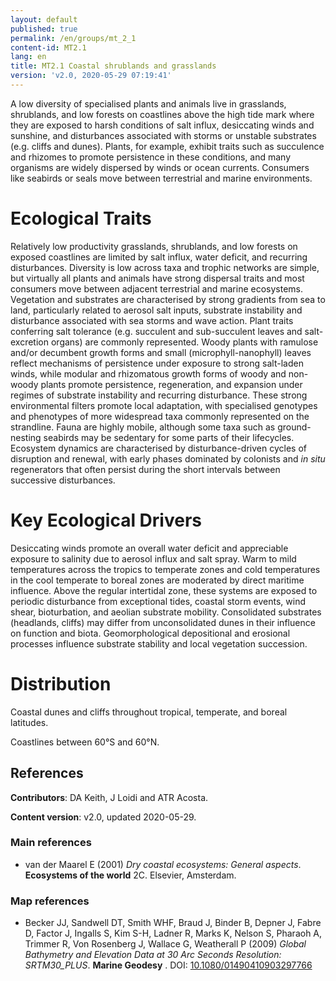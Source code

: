 ```yaml
---
layout: default
published: true
permalink: /en/groups/mt_2_1
content-id: MT2.1
lang: en
title: MT2.1 Coastal shrublands and grasslands
version: 'v2.0, 2020-05-29 07:19:41'
---
```


A low diversity of specialised plants and animals live in grasslands, shrublands, and low forests on coastlines above the high tide mark where they are exposed to harsh conditions of salt influx, desiccating winds and sunshine, and disturbances associated with storms or unstable substrates (e.g. cliffs and dunes). Plants, for example, exhibit traits such as succulence and rhizomes to promote persistence in these conditions, and many organisms are widely dispersed by winds or ocean currents. Consumers like seabirds or seals move between terrestrial and marine environments.

# Ecological Traits
 
Relatively low productivity grasslands, shrublands, and low forests on exposed coastlines are limited by salt influx, water deficit, and recurring disturbances. Diversity is low across taxa and trophic networks are simple, but virtually all plants and animals have strong dispersal traits and most consumers move between adjacent terrestrial and marine ecosystems. Vegetation and substrates are characterised by strong gradients from sea to land, particularly related to aerosol salt inputs, substrate instability and disturbance associated with sea storms and wave action. Plant traits conferring salt tolerance (e.g. succulent and sub-succulent leaves and salt-excretion organs) are commonly represented. Woody plants with ramulose and/or decumbent growth forms and small (microphyll-nanophyll) leaves reflect mechanisms of persistence under exposure to strong salt-laden winds, while modular and rhizomatous growth forms of woody and non-woody plants promote persistence, regeneration, and expansion under regimes of substrate instability and recurring disturbance. These strong environmental filters promote local adaptation, with specialised genotypes and phenotypes of more widespread taxa commonly represented on the strandline. Fauna are highly mobile, although some taxa such as ground-nesting seabirds may be sedentary for some parts of their lifecycles. Ecosystem dynamics are characterised by disturbance-driven cycles of disruption and renewal, with early phases dominated by colonists and _in situ_ regenerators that often persist during the short intervals between successive disturbances.
 
# Key Ecological Drivers
 
Desiccating winds promote an overall water deficit and appreciable exposure to salinity due to aerosol influx and salt spray. Warm to mild temperatures across the tropics to temperate zones and cold temperatures in the cool temperate to boreal zones are moderated by direct maritime influence. Above the regular intertidal zone, these systems are exposed to periodic disturbance from exceptional tides, coastal storm events, wind shear, bioturbation, and aeolian substrate mobility. Consolidated substrates (headlands, cliffs) may differ from unconsolidated dunes in their influence on function and biota. Geomorphological depositional and erosional processes influence substrate stability and local vegetation succession.
 
# Distribution
 
Coastal dunes and cliffs throughout tropical, temperate, and boreal latitudes.

Coastlines between 60°S and 60°N.

## References

**Contributors**: DA Keith, J Loidi and ATR Acosta.

**Content version**: v2.0, updated 2020-05-29.

### Main references
* van der Maarel E  (2001) *Dry coastal ecosystems: General aspects*. **Ecosystems of the world** 2C. Elsevier, Amsterdam.

### Map references
* Becker JJ, Sandwell DT, Smith WHF, Braud J, Binder B, Depner J, Fabre D, Factor J, Ingalls S, Kim S-H, Ladner R, Marks K, Nelson S, Pharaoh A, Trimmer R, Von Rosenberg J, Wallace G, Weatherall P  (2009) *Global Bathymetry and Elevation Data at 30 Arc Seconds Resolution: SRTM30_PLUS*. **Marine Geodesy** . DOI: [10.1080/01490410903297766](http://doi.org/10.1080/01490410903297766)
